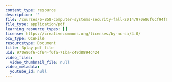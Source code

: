 ```yaml
---
content_type: resource
description: ''
file: /courses/6-858-computer-systems-security-fall-2014/970e86f6cf94f6fa71bac49d8894c424_QOtA76ga_fY.pdf
file_type: application/pdf
learning_resource_types: []
license: https://creativecommons.org/licenses/by-nc-sa/4.0/
ocw_type: OCWFile
resourcetype: Document
title: 3play pdf file
uid: 970e86f6-cf94-f6fa-71ba-c49d8894c424
video_files:
  video_thumbnail_file: null
video_metadata:
  youtube_id: null
---
```

